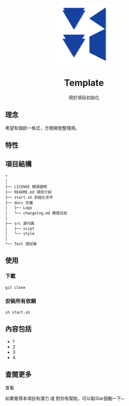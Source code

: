 <p align="center">
    <img width="192px" src="./docs/Logo/CY_Logo_Q2.png" >
</p>
<h1 align="center"><b>Template</b></h1>

<p align="center">用於項目初始化</p>

## 理念
希望有個統一格式，方便開發整理用。

## 特性

## 項目結構
```
*
│
├── LICENSE 開源證明
├── README.md 項目介紹
├── start.sh 初始化文件
├── docs 文檔
│   ├── Logo
│   └── changelog.md 開發日誌
│
├── src 源代碼
│   ├── scipt 
│   └── style 
│
└── Test 測試場
```

## 使用
### 下載
```
git clone 
```
### 安裝所有依賴
```
sh start.sh
```

## 內容包括
- 1
- 2
- 3
- 4

## 查閱更多
查看 []()  

如果覺得本項目有潛力 或 對你有幫助，可以點Star鼓勵一下~